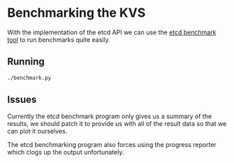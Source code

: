 # Benchmarking the KVS

With the implementation of the etcd API we can use the [etcd benchmark tool](https://github.com/etcd-io/etcd/tree/main/tools/benchmark) to run benchmarks quite easily.

## Running

```sh
./benchmark.py
```

## Issues

Currently the etcd benchmark program only gives us a summary of the results, we should patch it to provide us with all of the result data so that we can plot it ourselves.

The etcd benchmarking program also forces using the progress reporter which clogs up the output unfortunately.
